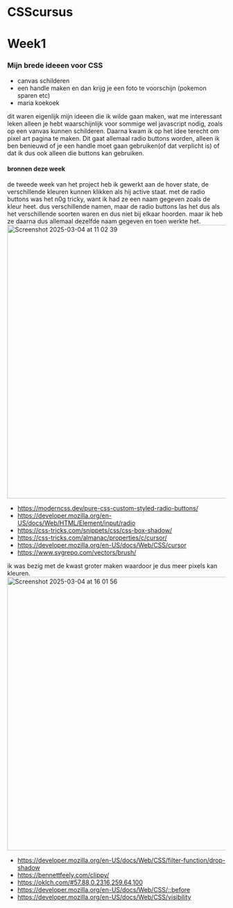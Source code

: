 # CSScursus




# Week1 

### Mijn brede ideeen voor CSS
* canvas schilderen
* een handle maken en dan krijg je een foto te voorschijn (pokemon sparen etc)
* maria koekoek 


dit waren eigenlijk mijn ideeen die ik wilde gaan maken, wat me interessant leken alleen je hebt waarschijnlijk voor sommige wel javascript nodig, zoals op een vanvas kunnen schilderen. Daarna kwam ik op het idee terecht om pixel art pagina te maken. Dit gaat allemaal radio buttons worden, alleen ik ben benieuwd of je een handle moet gaan gebruiken(of dat verplicht is) of dat ik dus ook alleen die buttons kan gebruiken. 



#### bronnen deze week

de tweede week van het project heb ik gewerkt aan de hover state, de verschillende kleuren kunnen klikken als hij active staat.
met de radio buttons was het n0g tricky, want ik had ze een naam gegeven zoals de kleur heet. dus verschillende namen, maar de radio buttons las het dus als het verschillende soorten waren en dus niet bij elkaar hoorden. maar ik heb ze daarna dus allemaal dezelfde naam gegeven en toen werkte het. 
<img width="631" alt="Screenshot 2025-03-04 at 11 02 39" src="https://github.com/user-attachments/assets/003e9a68-31ee-463f-9f0b-e340140b9a78" />

* https://moderncss.dev/pure-css-custom-styled-radio-buttons/
* https://developer.mozilla.org/en-US/docs/Web/HTML/Element/input/radio
* https://css-tricks.com/snippets/css/css-box-shadow/
* https://css-tricks.com/almanac/properties/c/cursor/
* https://developer.mozilla.org/en-US/docs/Web/CSS/cursor
* https://www.svgrepo.com/vectors/brush/

ik was bezig met de kwast groter maken waardoor je dus meer pixels kan kleuren. 
<img width="631" alt="Screenshot 2025-03-04 at 16 01 56" src="https://github.com/user-attachments/assets/a6e76ac6-544e-4978-845c-57f0d06f49e1" />

* https://developer.mozilla.org/en-US/docs/Web/CSS/filter-function/drop-shadow
* https://bennettfeely.com/clippy/
* https://oklch.com/#57.88,0.2316,259.64,100
* https://developer.mozilla.org/en-US/docs/Web/CSS/::before
* https://developer.mozilla.org/en-US/docs/Web/CSS/visibility
